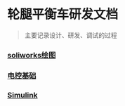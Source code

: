 # 轮腿平衡车研发文档

> 主要记录设计、研发、调试的过程

### [soliworks绘图](papers\BalanceCar\Soliworks.md)

### [电控基础](papers\BalanceCar\Stm32Basic.md)


### [Simulink](papers\BalanceCar\Simulink.md)
